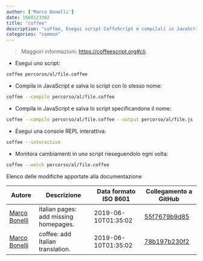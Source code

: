 ```yaml
---
author: ['Marco Bonelli']
date: 1560123302
title: "coffee"
description: "coffee, Esegui script CoffeScript o compilali in JavaScript."
categories: "common"
---
```

> Maggiori informazioni: <https://coffeescript.org#cli>.

- Esegui uno script:

```bash
coffee percorso/al/file.coffee
```

- Compila in JavaScript e salva lo script con lo stesso nome:

```bash
coffee --compile percorso/al/file.coffee
```

- Compila in JavaScript e salva lo script specificandone il nome:

```bash
coffee --compile percorso/al/file.coffee --output percorso/al/file.js
```

- Esegui una console REPL interattiva:

```bash
coffee --interactive
```

- Monitora cambiamenti in uno script rieseguendolo ogni volta:

```bash
coffee --watch percorso/al/file.coffee
```
Elenco delle modifiche apportate alla documentazione


Autore | Descrizione | Data formato ISO 8601 | Collegamento a GitHub
------|-----|-----|-----
[Marco Bonelli](mailto:marco@mebeim.net) | italian pages: add missing homepages. | 2019-06-10T01:35:02 | [55f7679b9d85](https://github.com/tldr-pages/tldr/commit/55f7679b9d85480f6c81738bd32c7901a1db36fe)
[Marco Bonelli](mailto:mb5.marcob@gmail.com) | coffee: add Italian translation. | 2019-06-10T01:35:02 | [78b197b230f2](https://github.com/tldr-pages/tldr/commit/78b197b230f2b73ca30a18b57d4ead8cfee8dce5)

